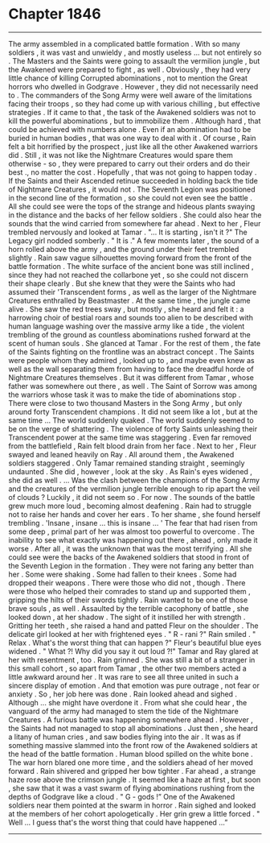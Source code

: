 
# Chapter 1846


---

The army assembled in a complicated battle formation . With so many soldiers , it was vast and unwieldy , and mostly useless ... but not entirely so .
The Masters and the Saints were going to assault the vermilion jungle , but the Awakened were prepared to fight , as well .
Obviously , they had very little chance of killing Corrupted abominations , not to mention the Great horrors who dwelled in Godgrave . However , they did not necessarily need to .
The commanders of the Song Army were well aware of the limitations facing their troops , so they had come up with various chilling , but effective strategies . If it came to that , the task of the Awakened soldiers was not to kill the powerful abominations , but to immobilize them .
Although hard , that could be achieved with numbers alone . Even if an abomination had to be buried in human bodies , that was one way to deal with it .
Of course , Rain felt a bit horrified by the prospect , just like all the other Awakened warriors did . Still , it was not like the Nightmare Creatures would spare them otherwise - so , they were prepared to carry out their orders and do their best ., no matter the cost .
Hopefully , that was not going to happen today .
If the Saints and their Ascended retinue succeeded in holding back the tide of Nightmare Creatures , it would not .
The Seventh Legion was positioned in the second line of the formation , so she could not even see the battle . All she could see were the tops of the strange and hideous plants swaying in the distance and the backs of her fellow soldiers . She could also hear the sounds that the wind carried from somewhere far ahead .
Next to her , Fleur trembled nervously and looked at Tamar .
"... It is starting , isn't it ?"
The Legacy girl nodded somberly .
" It is ."
A few moments later , the sound of a horn rolled above the army , and the ground under their feet trembled slightly .
Rain saw vague silhouettes moving forward from the front of the battle formation . The white surface of the ancient bone was still inclined , since they had not reached the collarbone yet , so she could not discern their shape clearly . But she knew that they were the Saints who had assumed their 'Transcendent forms , as well as the larger of the Nightmare Creatures enthralled by Beastmaster .
At the same time , the jungle came alive .
She saw the red trees sway , but mostly , she heard and felt it : a harrowing choir of bestial roars and sounds too alien to be described with human language washing over the massive army like a tide , the violent trembling of the ground as countless abominations rushed forward at the scent of human souls .
She glanced at Tamar .
For the rest of them , the fate of the Saints fighting on the frontline was an abstract concept . The Saints were people whom they admired , looked up to , and maybe even knew as well as the wall separating them from having to face the dreadful horde of Nightmare Creatures themselves .
But it was different from Tamar , whose father was somewhere out there , as well . The Saint of Sorrow was among the warriors whose task it was to make the tide of abominations stop .
There were close to two thousand Masters in the Song Army , but only around forty Transcendent champions .
It did not seem like a lot , but at the same time ... The world suddenly quaked .
The world suddenly seemed to be on the verge of shattering .
The violence of forty Saints unleashing their Transcendent power at the same time was staggering .
Even far removed from the battlefield , Rain felt blood drain from her face . Next to her , Fleur swayed and leaned heavily on Ray . All around them , the Awakened soldiers staggered .
Only Tamar remained standing straight , seemingly undaunted .
She did , however , look at the sky .
As Rain's eyes widened , she did as well .
... Was the clash between the champions of the Song Army and the creatures of the vermilion jungle terrible enough to rip apart the veil of clouds ?
Luckily , it did not seem so . For now .
The sounds of the battle grew much more loud , becoming almost deafening . Rain had to struggle not to raise her hands and cover her ears . To her shame , she found herself trembling .
'Insane , insane ... this is insane ... '
The fear that had risen from some deep , primal part of her was almost too powerful to overcome . The inability to see what exactly was happening out there , ahead , only made it worse . After all , it was the unknown that was the most terrifying .
All she could see were the backs of the Awakened soldiers that stood in front of the Seventh Legion in the formation .
They were not faring any better than her .
Some were shaking . Some had fallen to their knees . Some had dropped their weapons .
There were those who did not , though . There were those who helped their comrades to stand up and supported them , gripping the hilts of their swords tightly .
Rain wanted to be one of those brave souls , as well .
Assaulted by the terrible cacophony of battle , she looked down , at her shadow .
The sight of it instilled her with strength .
Gritting her teeth , she raised a hand and patted Fleur on the shoulder . The delicate girl looked at her with frightened eyes .
" R - rani ?"
Rain smiled .
" Relax . What's the worst thing that can happen ?"
Fleur's beautiful blue eyes widened .
" What ?! Why did you say it out loud ?!"
Tamar and Ray glared at her with resentment , too .
Rain grinned .
She was still a bit of a stranger in this small cohort , so apart from Tamar , the other two members acted a little awkward around her .
It was rare to see all three united in such a sincere display of emotion .
And that emotion was pure outrage , not fear or anxiety . So , her job here was done .
Rain looked ahead and sighed .
Although ... she might have overdone it .
From what she could hear , the vanguard of the army had managed to stem the tide of the Nightmare Creatures . A furious battle was happening somewhere ahead .
However , the Saints had not managed to stop all abominations .
Just then , she heard a litany of human cries , and saw bodies flying into the air . It was as if something massive slammed into the front row of the Awakened soldiers at the head of the battle formation .
Human blood spilled on the white bone .
The war horn blared one more time , and the soldiers ahead of her moved forward .
Rain shivered and gripped her bow tighter .
Far ahead , a strange haze rose above the crimson jungle .
It seemed like a haze at first , but soon , she saw that it was a vast swarm of flying abominations rushing from the depths of Godgrave like a cloud .
" G - gods !”
One of the Awakened soldiers near them pointed at the swarm in horror .
Rain sighed and looked at the members of her cohort apologetically .
Her grin grew a little forced .
" Well ... I guess that's the worst thing that could have happened …”

---

